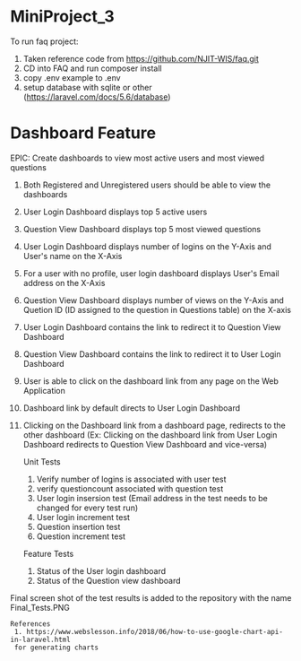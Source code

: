# MiniProject_3

To run faq project:
1. Taken reference code from https://github.com/NJIT-WIS/faq.git
2. CD into FAQ and run composer install
3. copy .env example to .env
4. setup database with sqlite or other
   (https://laravel.com/docs/5.6/database)
   
# Dashboard Feature

EPIC: Create dashboards to view most active users and most viewed questions
1. Both Registered and Unregistered users should be able to view the dashboards
2. User Login Dashboard displays top 5 active users
3. Question View Dashboard displays top 5 most viewed questions
4. User Login Dashboard displays number of logins on the Y-Axis and User's name on the X-Axis
5. For a user with no profile, user login dashboard displays User's Email address on the X-Axis
6. Question View Dashboard displays number of views on the Y-Axis and Quetion ID (ID assigned to the question in Questions table) on the X-axis
7. User Login Dashboard contains the link to redirect it to Question View Dashboard
8. Question View Dashboard contains the link to redirect it to User Login Dashboard
9. User is able to click on the dashboard link from any page on the Web Application
10. Dashboard link by default directs to User Login Dashboard
11. Clicking on the Dashboard link from a dashboard page, redirects to the other dashboard (Ex: Clicking on the dashboard link from User Login Dashboard redirects to Question View Dashboard
     and vice-versa)
     
     Unit Tests
      
    1.  Verify number of logins is associated with user test
    2.  verify questioncount associated with question  test
    3. User login insersion test (Email address in the test needs to be changed for every test run)
    4.  User login increment test
    5. Question insertion test
    6. Question increment test
    
    Feature Tests
    
    1. Status of the User login dashboard
    2. Status of the Question view dashboard
    
   Final screen shot of the test results is added to the repository with the name Final_Tests.PNG 
    
    References
     1. https://www.webslesson.info/2018/06/how-to-use-google-chart-api-in-laravel.html
     for generating charts
    
    

